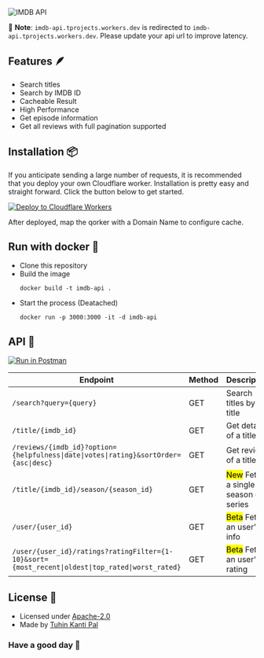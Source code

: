 ![IMDB API](https://user-images.githubusercontent.com/51857187/170807293-a52d8141-f743-4501-82e5-55e3d4286e61.jpg)

📖 **Note**: `imdb-api.tprojects.workers.dev` is redirected to `imdb-api.tprojects.workers.dev`. Please update your api url to improve latency.

## Features 🪶

- Search titles
- Search by IMDB ID
- Cacheable Result
- High Performance
- Get episode information
- Get all reviews with full pagination supported

## Installation 📦

If you anticipate sending a large number of requests, it is recommended that you deploy your own Cloudflare worker. Installation is pretty easy and straight forward. Click the button below to get started.

[![Deploy to Cloudflare Workers](https://deploy.workers.cloudflare.com/button)](https://deploy.workers.cloudflare.com/?url=https://github.com/tuhinpal/imdb-api)

After deployed, map the qorker with a Domain Name to configure cache.

## Run with docker 🐋

- Clone this repository
- Build the image
  ```
  docker build -t imdb-api .
  ```
- Start the process (Deatached)
  ```
  docker run -p 3000:3000 -it -d imdb-api
  ```

## API 📡

[![Run in Postman](https://run.pstmn.io/button.svg)](https://app.getpostman.com/run-collection/12162111-12f08f8e-a76b-4cf4-a7b9-17cb9f95dd82?action=collection%2Ffork&collection-url=entityId%3D12162111-12f08f8e-a76b-4cf4-a7b9-17cb9f95dd82%26entityType%3Dcollection%26workspaceId%3D7efe0056-efcd-49b1-bfd8-0854d36c1065)

| Endpoint                                                                                         | Method | Description                                        | Example                                                                                       |
| ------------------------------------------------------------------------------------------------ | ------ | -------------------------------------------------- | --------------------------------------------------------------------------------------------- |
| `/search?query={query}`                                                                          | GET    | Search titles by title                             | [Try It](https://imdb-api.projects.thetuhin.com/search?query=Little%20Things)                 |
| `/title/{imdb_id}`                                                                               | GET    | Get details of a title                             | [Try It](https://imdb-api.projects.thetuhin.com/title/tt6522580)                              |
| `/reviews/{imdb_id}?option={helpfulness\|date\|votes\|rating}&sortOrder={asc\|desc}`             | GET    | Get reviews of a title                             | [Try It](https://imdb-api.projects.thetuhin.com/reviews/tt6522580?option=date&sortOrder=desc) |
| `/title/{imdb_id}/season/{season_id}`                                                            | GET    | <mark>New</mark> Fetch a single season of a series | [Try It](https://imdb-api.projects.thetuhin.com/title/tt6522580/season/4)                     |
| `/user/{user_id}`                                                                                | GET    | <mark>Beta</mark> Fetch an user's info             | [Try It](https://imdb-api.projects.thetuhin.com/user/ur82525142)                              |
| `/user/{user_id}/ratings?ratingFilter={1-10}&sort={most_recent\|oldest\|top_rated\|worst_rated}` | GET    | <mark>Beta</mark> Fetch an user's rating           | [Try It](https://imdb-api.projects.thetuhin.com/user/ur82525142)                              |

## License 🎯

- Licensed under [Apache-2.0](https://github.com/tuhinpal/imdb-api/blob/master/LICENSE)
- Made by [Tuhin Kanti Pal](https://github.com/tuhinpal)

### Have a good day 🤘
